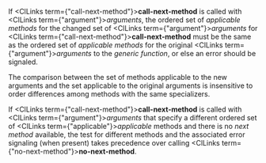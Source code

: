  



If <ClLinks  term={"call-next-method"}><b>call-next-method</b></ClLinks> is called with <ClLinks  term={"argument"}><i>arguments</i></ClLinks>, the ordered set of *applicable methods* for the changed set of <ClLinks  term={"argument"}><i>arguments</i></ClLinks> for <ClLinks  term={"call-next-method"}><b>call-next-method</b></ClLinks> must be the same as the ordered set of *applicable methods* for the original <ClLinks  term={"argument"}><i>arguments</i></ClLinks> to the *generic function*, or else an error should be signaled. 



The comparison between the set of methods applicable to the new arguments and the set applicable to the original arguments is insensitive to order differences among methods with the same specializers. 



If <ClLinks  term={"call-next-method"}><b>call-next-method</b></ClLinks> is called with <ClLinks  term={"argument"}><i>arguments</i></ClLinks> that specify a different ordered set of <ClLinks  term={"applicable"}><i>applicable</i></ClLinks> methods and there is no *next method* available, the test for different methods and the associated error signaling (when present) takes precedence over calling <ClLinks  term={"no-next-method"}><b>no-next-method</b></ClLinks>.  







